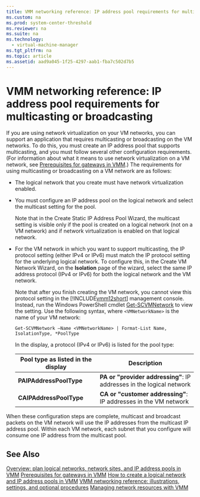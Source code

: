 ```yaml
---
title: VMM networking reference: IP address pool requirements for multicasting or broadcasting
ms.custom: na
ms.prod: system-center-threshold
ms.reviewer: na
ms.suite: na
ms.technology: 
  - virtual-machine-manager
ms.tgt_pltfrm: na
ms.topic: article
ms.assetid: aad9a045-1f25-4297-aab1-fba7c502d7b5
---
```

# VMM networking reference: IP address pool requirements for multicasting or broadcasting
If you are using network virtualization on your VM networks, you can support an application that requires multicasting or broadcasting on the VM networks. To do this, you must create an IP address pool that supports multicasting, and you must follow several other configuration requirements. \(For information about what it means to use network virtualization on a VM network, see [Prerequisites for gateways in VMM](Prerequisites-for-gateways-in-VMM.md).\) The requirements for using multicasting or broadcasting on a VM network are as follows:

-   The logical network that you create must have network virtualization enabled.

-   You must configure an IP address pool on the logical network and select the multicast setting for the pool.

    Note that in the Create Static IP Address Pool Wizard, the multicast setting is visible only if the pool is created on a logical network \(not on a VM network\) and if network virtualization is enabled on that logical network.

-   For the VM network in which you want to support multicasting, the IP protocol setting \(either IPv4 or IPv6\) must match the IP protocol setting for the underlying logical network. To configure this, in the Create VM Network Wizard, on the **Isolation** page of the wizard, select the same IP address protocol \(IPv4 or IPv6\) for both the logical network and the VM network.

    Note that after you finish creating the VM network, you cannot view this protocol setting in the [!INCLUDE[vmm12short](Token/vmm12short_md.md)] management console. Instead, run the Windows PowerShell cmdlet [Get-SCVMNetwork](http://technet.microsoft.com/library/jj613172.aspx) to view the setting. Use the following syntax, where `<VMNetworkName>` is the name of your VM network:

    `Get-SCVMNetwork –Name <VMNetworkName> | Format-List Name, IsolationType, *PoolType`

    In the display, a protocol \(IPv4 or IPv6\) is listed for the pool type:

    |Pool type as listed in the display|Description|
    |--------------------------------------|---------------|
    |**PAIPAddressPoolType**|**PA or "provider addressing"**: IP addresses in the logical network|
    |**CAIPAddressPoolType**|**CA or "customer addressing"**: IP addresses in the VM network|

When these configuration steps are complete, multicast and broadcast packets on the VM network will use the IP addresses from the multicast IP address pool. Within each VM network, each subnet that you configure will consume one IP address from the multicast pool.

## See Also
[Overview: plan logical networks, network sites, and IP address pools in VMM](Overview--plan-logical-networks,-network-sites,-and-IP-address-pools-in-VMM.md)
[Prerequisites for gateways in VMM](Prerequisites-for-gateways-in-VMM.md)
[How to create a logical network and IP address pools in VMM](How-to-create-a-logical-network-and-IP-address-pools-in-VMM.md)
[VMM networking reference: illustrations, settings, and optional procedures](VMM-networking-reference--illustrations,-settings,-and-optional-procedures.md)
[Managing network resources with VMM](Managing-network-resources-with-VMM.md)


